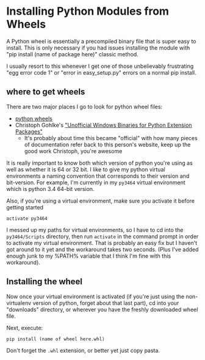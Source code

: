 
# Installing Python Modules from Wheels


A Python wheel is essentially a precompiled binary file that is super easy to install. This is only necessary if you had issues installing the module with "pip install (name of package here)" classic method. 

I usually resort to this whenever I get one of those unbelievably frustrating "egg error code 1" or "error in easy_setup.py" errors on a normal pip install.


## where to get wheels

There are two major places I go to look for python wheel files:
- [python wheels](http://www.pythonwheels.com)
- Christoph Gohlke's ["Unofficial Windows Binaries for Python Extension Packages"](http://www.lfd.uci.edu/~gohlke/pythonlibs/)
    - It's probably about time this became "official" with how many pieces of documentation refer back to this person's website, keep up the good work Christoph, you're awesome


It is really important to know both which version of python you're using as well as whether it is 64 or 32 bit. I like to give my python virtual environments a naming convention that corresponds to their version and bit-version. For example, I'm currently in my `py3464` virtual environment which is python 3.4 64-bit version.


Also, if you're using a virtual environment, make sure you activate it before getting started
    
    activate py3464
    

I messed up my paths for virtual environments, so I have to cd into the `py3464/Scripts` directory, then run `activate` in the command prompt in order to activate my virtual environment. That is probably an easy fix but I haven't got around to it yet and the workaround takes two seconds. (Plus I've added enough junk to my %PATH% variable that I think I'm fine with this workaround).



## Installing the wheel

Now once your virtual environment is activated (if you're just using the non-virtualenv version of python, forget about that last part), cd into
your "downloads" directory, or wherever you have the freshly downloaded wheel file.


Next, execute: 

    pip install (name of wheel here.whl)
    
Don't forget the `.whl` extension, or better yet just copy pasta.

    

